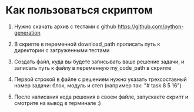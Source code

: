 # Как пользоваться скриптом

1. Нужно скачать архив с тестами с github https://github.com/python-generation

2. В скрипте в переменной download_path прописать путь к директории с загруженными тестами

3. Создать файл, куда вы будете записывать ваше решение задачи, и записать путь к файлу в переменную my_code_path в скрипте

4. Первой строкой в файле с решением нужно указать трехсоставный номер задачи: блок, модуль и степ (например так: "# task 8 5 16")

5. После написания кода решения в своем файле, запускаете скрипт и смотрите на вывод в терминале :)